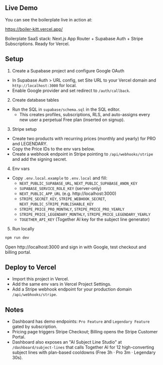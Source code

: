 ## Live Demo

You can see the boilerplate live in action at:

https://boiler-kitt.vercel.app/

Boilerplate SaaS stack: Next.js App Router + Supabase Auth + Stripe Subscriptions. Ready for Vercel.

## Setup

1) Create a Supabase project and configure Google OAuth
- In Supabase Auth > URL config, set Site URL to your Vercel domain and `http://localhost:3000` for local.
- Enable Google provider and set redirect to `/auth/callback`.

2) Create database tables
- Run the SQL in `supabase/schema.sql` in the SQL editor.
  - This creates profiles, subscriptions, RLS, and auto-assigns every new user a perpetual Free plan (inserted on signup).

3) Stripe setup
- Create two products with recurring prices (monthly and yearly) for PRO and LEGENDARY.
- Copy the Price IDs to the env vars below.
- Create a webhook endpoint in Stripe pointing to `/api/webhooks/stripe` and add the signing secret.

4) Env vars
- Copy `.env.local.example` to `.env.local` and fill:
  - `NEXT_PUBLIC_SUPABASE_URL`, `NEXT_PUBLIC_SUPABASE_ANON_KEY`
  - `SUPABASE_SERVICE_ROLE_KEY` (server-only)
  - `NEXT_PUBLIC_APP_URL` (e.g. http://localhost:3000)
  - `STRIPE_SECRET_KEY`, `STRIPE_WEBHOOK_SECRET`, `NEXT_PUBLIC_STRIPE_PUBLISHABLE_KEY`
  - `STRIPE_PRICE_PRO_MONTHLY`, `STRIPE_PRICE_PRO_YEARLY`
  - `STRIPE_PRICE_LEGENDARY_MONTHLY`, `STRIPE_PRICE_LEGENDARY_YEARLY`
  - `TOGETHER_API_KEY` (Together AI key for the subject line generator)

5) Run locally
```bash
npm run dev
```

Open http://localhost:3000 and sign in with Google, test checkout and billing portal.

## Deploy to Vercel
- Import this project in Vercel.
- Add the same env vars in Vercel Project Settings.
- Add a Stripe webhook endpoint for your production domain `/api/webhooks/stripe`.

## Notes
- Dashboard has demo endpoints: `Pro Feature` and `Legendary Feature` gated by subscription.
- Pricing page triggers Stripe Checkout; Billing opens the Stripe Customer Portal.
- Dashboard also exposes an "AI Subject Line Studio" at `/dashboard/subject-lines` that calls Together AI for 12 high-converting subject lines with plan-based cooldowns (Free 3h · Pro 3m · Legendary 30s).
